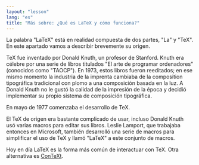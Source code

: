 ```yaml
---
layout: "lesson"
lang: "es"
title: "Más sobre: ¿Qué es LaTeX y cómo funciona?"
---
```


La palabra "LaTeX" está en realidad compuesta de dos partes, "La" y "TeX". En
este apartado vamos a describir brevemente su origen.

TeX fue inventado por Donald Knuth, un profesor de Stanford. Knuth era célebre
por una serie de libros titulados "El arte de programar ordenadores" (conocidos 
como "TAOCP"). En 1973, estos libros fueron reeditados; en ese mismo momento
la industria de la imprenta cambiaba de la composition tipográfica tradicional con 
plomo a una composición basada en la luz. A Donald Knuth no le gustó la calidad 
de la impresión de la época y decidió implementar su propio sistema de composición tipográfica.  

En mayo de 1977 comenzaba el desarrollo de TeX.

El TeX de origen era bastante complicado de usar, incluso Donald Knuth usó varias
macros para editar sus libros. Leslie Lamport, que trabajaba entonces en Microsoft,
también desarrolló una serie de macros para simplificar el uso de TeX y llamó "LaTeX"
a este conjunto de macros.

Hoy en día LaTeX es la forma más común de interactuar con TeX. Otra alternativa es
[ConTeXt](https://wiki.contextgarden.net).
